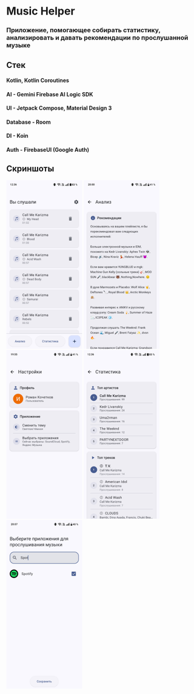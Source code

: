 # Music Helper
### Приложение, помогающее собирать статистику, анализировать и давать рекомендации по прослушанной музыке

## Стек
#### Kotlin, Kotlin Coroutines
#### AI - Gemini Firebase AI Logic SDK
#### UI - Jetpack Compose, Material Design 3
#### Database - Room
#### DI - Koin
#### Auth - FirebaseUI (Google Auth)

## Скриншоты
<p float="left">
<img src="screenshots/ListensList.jpg" alt="Listens List Screen" width="200"/>
<img src="screenshots/Analysis.jpg" alt="Analysis Screen" width="200"/>
<img src="screenshots/Settings.jpg" alt="Settings Screen" width="200"/>
<img src="screenshots/Stats.jpg" alt="Stats Screen" width="200"/>
<img src="screenshots/PickApps.jpg" alt="Pick Apps Screen" width="200"/>
</p>